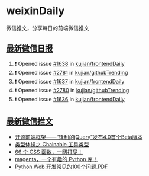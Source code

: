 # weixinDaily
微信推文，分享每日的前端微信推文

## [最新微信日报](https://github.com/kujian/weixinDaily/issues)

<!--START_SECTION:activity-->
1. ❗ Opened issue [#1638](https://github.com/kujian/frontendDaily/issues/1638) in [kujian/frontendDaily](https://github.com/kujian/frontendDaily)
2. ❗ Opened issue [#2781](https://github.com/kujian/githubTrending/issues/2781) in [kujian/githubTrending](https://github.com/kujian/githubTrending)
3. ❗ Opened issue [#1637](https://github.com/kujian/frontendDaily/issues/1637) in [kujian/frontendDaily](https://github.com/kujian/frontendDaily)
4. ❗ Opened issue [#2780](https://github.com/kujian/githubTrending/issues/2780) in [kujian/githubTrending](https://github.com/kujian/githubTrending)
5. ❗ Opened issue [#1636](https://github.com/kujian/frontendDaily/issues/1636) in [kujian/frontendDaily](https://github.com/kujian/frontendDaily)
<!--END_SECTION:activity-->


## [最新微信推文](https://weixin.qdkfweb.cn/)

<!-- BLOG-POST-LIST:START -->
- [开源前端框架——“锋利的jQuery”发布4.0首个Beta版本](https://weixin.qdkfweb.cn/40356.html)
- [类型体操之 Chainable 工具类型](https://weixin.qdkfweb.cn/40357.html)
- [66 个 CSS 函数，一网打尽！](https://weixin.qdkfweb.cn/40350.html)
- [magenta，一个有趣的 Python 库！](https://weixin.qdkfweb.cn/40352.html)
- [Python Web 开发常见的100个问题.PDF](https://weixin.qdkfweb.cn/40353.html)
<!-- BLOG-POST-LIST:END -->